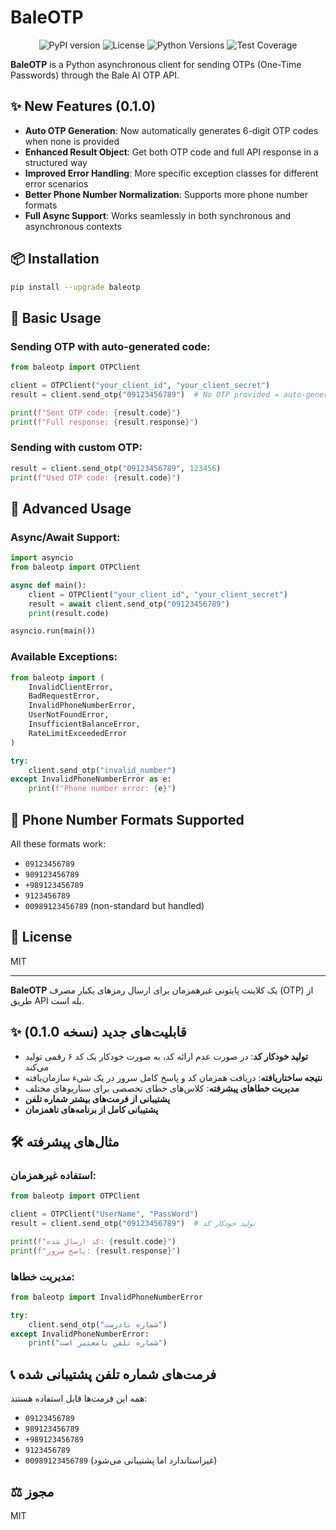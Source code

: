 # BaleOTP

<div align="center">
    <img src="https://img.shields.io/pypi/v/baleotp.svg" alt="PyPI version">
    <img src="https://img.shields.io/pypi/l/baleotp.svg" alt="License">
    <img src="https://img.shields.io/pypi/pyversions/baleotp.svg" alt="Python Versions">
    <img src="https://img.shields.io/badge/coverage-90%25-brightgreen" alt="Test Coverage">
</div>

**BaleOTP** is a Python asynchronous client for sending OTPs (One-Time Passwords) through the Bale AI OTP API.

## ✨ New Features (0.1.0)

- **Auto OTP Generation**: Now automatically generates 6-digit OTP codes when none is provided
- **Enhanced Result Object**: Get both OTP code and full API response in a structured way
- **Improved Error Handling**: More specific exception classes for different error scenarios
- **Better Phone Number Normalization**: Supports more phone number formats
- **Full Async Support**: Works seamlessly in both synchronous and asynchronous contexts

## 📦 Installation

```bash
pip install --upgrade baleotp
```

## 🚀 Basic Usage

### Sending OTP with auto-generated code:

```python
from baleotp import OTPClient

client = OTPClient("your_client_id", "your_client_secret")
result = client.send_otp("09123456789")  # No OTP provided = auto-generate

print(f"Sent OTP code: {result.code}")
print(f"Full response: {result.response}")
```

### Sending with custom OTP:

```python
result = client.send_otp("09123456789", 123456)
print(f"Used OTP code: {result.code}")
```

## 🔧 Advanced Usage

### Async/Await Support:

```python
import asyncio
from baleotp import OTPClient

async def main():
    client = OTPClient("your_client_id", "your_client_secret")
    result = await client.send_otp("09123456789")
    print(result.code)

asyncio.run(main())
```

### Available Exceptions:

```python
from baleotp import (
    InvalidClientError,
    BadRequestError,
    InvalidPhoneNumberError,
    UserNotFoundError,
    InsufficientBalanceError,
    RateLimitExceededError
)

try:
    client.send_otp("invalid_number")
except InvalidPhoneNumberError as e:
    print(f"Phone number error: {e}")
```

## 📝 Phone Number Formats Supported

All these formats work:
- `09123456789`
- `989123456789`
- `+989123456789`
- `9123456789`
- `00989123456789` (non-standard but handled)

## 📜 License

MIT

---

**BaleOTP** یک کلاینت پایتونی غیرهمزمان برای ارسال رمزهای یکبار مصرف (OTP) از طریق API بله است.

## ✨ قابلیت‌های جدید (نسخه 0.1.0)

- **تولید خودکار کد**: در صورت عدم ارائه کد، به صورت خودکار یک کد ۶ رقمی تولید می‌کند
- **نتیجه ساختاریافته**: دریافت همزمان کد و پاسخ کامل سرور در یک شیء سازمان‌یافته
- **مدیریت خطاهای پیشرفته**: کلاس‌های خطای تخصصی برای سناریوهای مختلف
- **پشتیبانی از فرمت‌های بیشتر شماره تلفن**
- **پشتیبانی کامل از برنامه‌های ناهمزمان**

## 🛠️ مثال‌های پیشرفته

### استفاده غیرهمزمان:

```python
from baleotp import OTPClient

client = OTPClient("UserName", "PassWord")
result = client.send_otp("09123456789")  # تولید خودکار کد

print(f"کد ارسال شده: {result.code}")
print(f"پاسخ سرور: {result.response}")
```

### مدیریت خطاها:

```python
from baleotp import InvalidPhoneNumberError

try:
    client.send_otp("شماره نادرست")
except InvalidPhoneNumberError:
    print("شماره تلفن نامعتبر است")
```

## 📞 فرمت‌های شماره تلفن پشتیبانی شده

همه این فرمت‌ها قابل استفاده هستند:
- `09123456789`
- `989123456789`
- `+989123456789`
- `9123456789`
- `00989123456789` (غیراستاندارد اما پشتیبانی می‌شود)

## ⚖️ مجوز

MIT